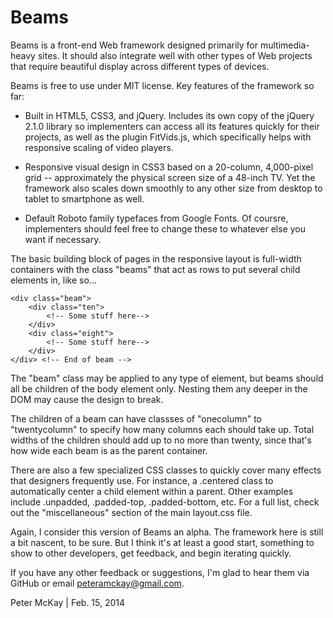 Beams
=========

Beams is a front-end Web framework designed primarily for multimedia-heavy sites. It should also integrate well with other types of Web projects that require beautiful display across different types of devices. 

Beams is free to use under MIT license. Key features of the framework so far: 

- Built in HTML5, CSS3, and jQuery. Includes its own copy of the jQuery 2.1.0 library so implementers can access all its features quickly for their projects, as well as the plugin FitVids.js, which specifically helps with responsive scaling of video players.

- Responsive visual design in CSS3 based on a 20-column, 4,000-pixel grid -- approximately the physical screen size of a 48-inch TV. Yet the framework also scales down smoothly to any other size from desktop to tablet to smartphone as well.

- Default Roboto family typefaces from Google Fonts. Of coursre, implementers should feel free to change these to whatever else you want if necessary.

The basic building block of pages in the responsive layout is full-width containers with the class "beams" that act as rows to put several child elements in, like so...

	<div class="beam">
		<div class="ten">
			<!-- Some stuff here-->
		</div>
		<div class="eight">
			<!-- Some stuff here-->
		</div>
	</div> <!-- End of beam -->

The "beam" class may be applied to any type of element, but beams should all be children of the body element only. Nesting them any deeper in the DOM may cause the design to break.

The children of a beam can have classses of "onecolumn" to "twentycolumn" to specify how many columns each should take up. Total widths of the children should add up to no more than twenty, since that's how wide each beam is as the parent container.

There are also a few specialized CSS classes to quickly cover many effects that designers frequently use. For instance, a .centered class to automatically center a child element within a parent. Other examples include .unpadded, .padded-top, .padded-bottom, etc. For a full list, check out the "miscellaneous" section of the main layout.css file.

Again, I consider this version of Beams an alpha. The framework here is still a bit nascent, to be sure. But I think it's at least a good start, something to show to other developers, get feedback, and begin iterating quickly.

If you have any other feedback or suggestions, I'm glad to hear them via GitHub or email peteramckay@gmail.com.

Peter McKay | Feb. 15, 2014

